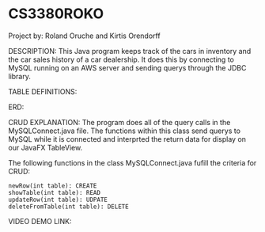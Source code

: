 # CS3380ROKO

Project by: Roland Oruche and Kirtis Orendorff

DESCRIPTION: This Java program keeps track of
  the cars in inventory and the car sales 
  history of a car dealership. It does this 
  by connecting to MySQL running on an AWS
  server and sending querys through the JDBC
  library.
  
TABLE DEFINITIONS:

ERD:

CRUD EXPLANATION: The program does all of the
  query calls in the MySQLConnect.java file. The
  functions within this class send querys to 
  MySQL while it is connected and interprted the 
  return data for display on our JavaFX TableView.
  
  The following functions in the class 
  MySQLConnect.java fufill the criteria for CRUD:
  
    newRow(int table): CREATE
    showTable(int table): READ
    updateRow(int table): UDPATE
    deleteFromTable(int table): DELETE

VIDEO DEMO LINK:
